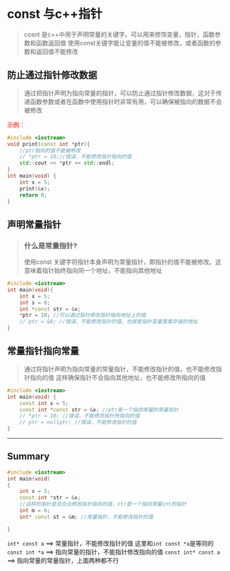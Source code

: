 # const 与c++指针
> cosnt 是c++中用于声明常量的关键字。可以用来修饰变量，指针，函数参数和函数返回值
> 使用const关键字能让变量的值不能被修改，或者函数的参数和返回值不能修改

## 防止通过指针修改数据
> 通过把指针声明为指向常量的指针，可以防止通过指针修改数据，这对于传递函数参数或者在函数中使用指针时非常有用，可以确保被指向的数据不会被修改

<font color="red">示例：</font>
```cpp
#include <iostream>
void print(const int *ptr){
    //ptr指向的值不能被修改
    // *ptr = 10;//错误，不能修改指针指向的值
    std::cout << *ptr << std::endl;
}
int main(void) {
    int x = 5;
    print(&x);
    return 0;
}
```

## 声明常量指针
> ### 什么是常量指针?
> 使用const 关键字将指针本身声明为常量指针，即指针的值不能被修改。这意味着指针始终指向同一个地址，不能指向其他地址
```cpp
#include <iostream>
int main(void){
    int x = 5;
    int s = 6;
    int *const str = &x;
    *ptr = 10; //可以通过指针修改指针指向地址上的值
    // ptr = &6; //错误，不能修改指针的值，也就是指针变量里面存储的地址
}
```

## 常量指针指向常量
> 通过将指针声明为指向常量的常量指针，不能修改指针的值，也不能修改指针指向的值
> 这样确保指针不会指向其他地址，也不能修改所指向的值


```cpp
#include <iostream>
int main(void) {
    const int x = 5;
    const int *const str = &x; //ptr是一个指向常量的常量指针
    // *ptr = 10; //错误，不能修改指针所指向的值
    // ptr = nullptr; //错误，不能修改指针的值
}
```


---

## Summary
```cpp
#include <iostream>
int main(void)
{
    int x = 5;
    const int *str = &x;
    //这样的指针是没办法修改指针指向的值，str是一个指向常量int的指针
    int m = 6;
    int* const st = &m; //常量指针，不能修改指针的值

}
```

`int* const a` ==> 常量指针，不能修改指针的值  这里和`int const *a`是等同的
`const int *a` ==> 指向常量的指针，不能指针修改指向的值
`const int* const a` ==> 指向常量的常量指针，上面两种都不行
